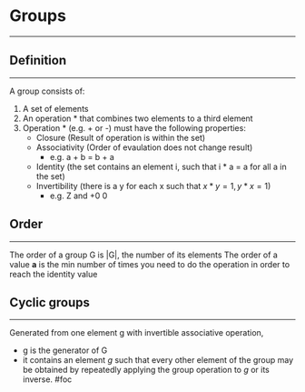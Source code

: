 # Groups
---

## Definition
---
A group consists of:
1. A set of elements
2. An operation * that combines two elements to a third element
3. Operation * (e.g. + or -) must have the following properties:
	 - Closure (Result of operation is within the set)
	 - Associativity (Order of evaulation does not change result)
		 - e.g. a + b = b + a
	 - Identity (the set contains an element i, such that i * a = a for all a in the set)
	 - Invertibility (there is a y for each x such that $x * y = 1, y * x = 1$) 
		 - e.g. Z and +0 0
## Order
---
The order of a group G is |G|, the number of its elements
The order of a value **a** is the min number of times you need to do the operation in order to reach the identity value

## Cyclic groups
---
Generated from one element g with invertible associative operation,
- g is the generator of G
- it contains an element _g_ such that every other element of the group may be obtained by repeatedly applying the group operation to _g_ or its inverse.
#foc